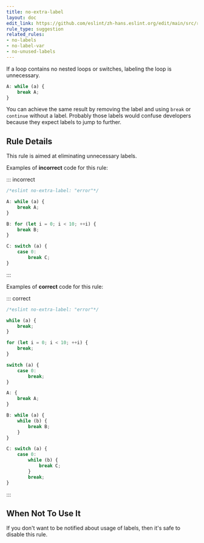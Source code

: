 ```yaml
---
title: no-extra-label
layout: doc
edit_link: https://github.com/eslint/zh-hans.eslint.org/edit/main/src/rules/no-extra-label.md
rule_type: suggestion
related_rules:
- no-labels
- no-label-var
- no-unused-labels
---
```




If a loop contains no nested loops or switches, labeling the loop is unnecessary.

```js
A: while (a) {
    break A;
}
```

You can achieve the same result by removing the label and using `break` or `continue` without a label.
Probably those labels would confuse developers because they expect labels to jump to further.

## Rule Details

This rule is aimed at eliminating unnecessary labels.

Examples of **incorrect** code for this rule:

::: incorrect

```js
/*eslint no-extra-label: "error"*/

A: while (a) {
    break A;
}

B: for (let i = 0; i < 10; ++i) {
    break B;
}

C: switch (a) {
    case 0:
        break C;
}
```

:::

Examples of **correct** code for this rule:

::: correct

```js
/*eslint no-extra-label: "error"*/

while (a) {
    break;
}

for (let i = 0; i < 10; ++i) {
    break;
}

switch (a) {
    case 0:
        break;
}

A: {
    break A;
}

B: while (a) {
    while (b) {
        break B;
    }
}

C: switch (a) {
    case 0:
        while (b) {
            break C;
        }
        break;
}
```

:::

## When Not To Use It

If you don't want to be notified about usage of labels, then it's safe to disable this rule.
